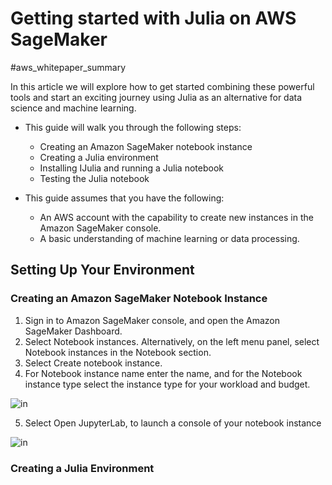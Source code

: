 
# Getting started with Julia on AWS SageMaker

#aws_whitepaper_summary 

In this article we will explore how to get started combining these powerful tools and start an exciting journey using Julia as an alternative for data science and machine learning.

- This guide will walk you through the following steps:
  - Creating an Amazon SageMaker notebook instance
  - Creating a Julia environment
  - Installing IJulia and running a Julia notebook
  - Testing the Julia notebook

- This guide assumes that you have the following:
  - An AWS account with the capability to create new instances in the Amazon SageMaker console.
  - A basic understanding of machine learning or data processing.


## Setting Up Your Environment

### Creating an Amazon SageMaker Notebook Instance
1. Sign in to Amazon SageMaker console, and open the Amazon SageMaker Dashboard.
2. Select Notebook instances. Alternatively, on the left menu panel, select Notebook instances in the Notebook section.
3. Select Create notebook instance.
4. For Notebook instance name enter the name, and for the Notebook instance type select the instance type for your workload and budget.

![in](https://user-images.githubusercontent.com/23625821/126863890-5b7ff0af-0ed6-43dd-9c5d-3f36d7b91d6e.png)

5. Select Open JupyterLab, to launch a console of your notebook instance

![in](https://user-images.githubusercontent.com/23625821/126863913-57c5d043-b79b-4b58-af91-717a04d7d845.png)

### Creating a Julia Environment

